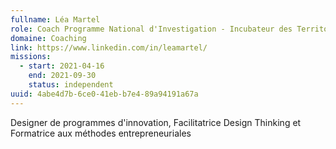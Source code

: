 ```yaml
---
fullname: Léa Martel
role: Coach Programme National d'Investigation - Incubateur des Territoires
domaine: Coaching
link: https://www.linkedin.com/in/leamartel/
missions:
  - start: 2021-04-16
    end: 2021-09-30
    status: independent
uuid: 4abe4d7b-6ce0-41eb-b7e4-89a94191a67a
---
```

Designer de programmes d'innovation, Facilitatrice Design Thinking et Formatrice aux méthodes entrepreneuriales